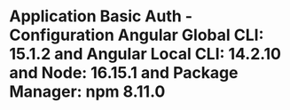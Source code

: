 # Application Basic Auth - Configuration Angular Global CLI: 15.1.2 and Angular Local CLI: 14.2.10 and Node: 16.15.1 and Package Manager: npm 8.11.0
